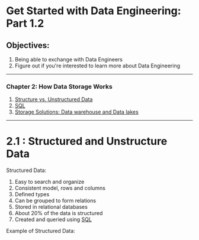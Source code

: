 # Get Started with Data Engineering: Part 1.2

## Objectives:
1. Being able to exchange with Data Engineers
2. Figure out if you're interested to learn more about Data Engineering
------------------------
### Chapter 2: How Data Storage Works
1. [Structure vs. Unstructured Data](#21-Structured-and-Unstructure-Data)
2. [SQL](#22-SQL)
3. [Storage Solutions: Data warehouse and Data lakes](#23-Storage-Solutions)

--------------------
# 2.1 : Structured and Unstructure Data

Structured Data:
1. Easy to search and organize
2. Consistent model, rows and columns
3. Defined types
4. Can be grouped to form relations
5. Stored in relational databases
6. About 20% of the data is structured
7. Created and queried using [SQL](#22-SQL)

Example of Structured Data:
[](#images1.2/emp_table.PNG)
